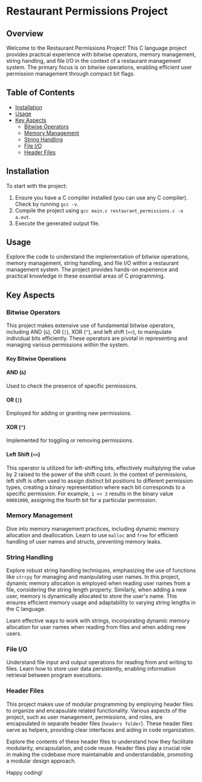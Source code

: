 # Restaurant Permissions Project

## Overview

Welcome to the Restaurant Permissions Project! This C language project provides practical experience with bitwise operators, memory management, string handling, and file I/O in the context of a restaurant management system. The primary focus is on bitwise operations, enabling efficient user permission management through compact bit flags.

## Table of Contents

- [Installation](#installation)
- [Usage](#usage)
- [Key Aspects](#key-aspects)
  - [Bitwise Operators](#bitwise-operators)
  - [Memory Management](#memory-management)
  - [String Handling](#string-handling)
  - [File I/O](#file-io)
  - [Header Files](#header-files)

## Installation

To start with the project:

1. Ensure you have a C compiler installed (you can use any C compiler). Check by running `gcc -v`.
2. Compile the project using `gcc main.c restaurant_permissions.c -o a.out`.
3. Execute the generated output file.

## Usage

Explore the code to understand the implementation of bitwise operations, memory management, string handling, and file I/O within a restaurant management system. The project provides hands-on experience and practical knowledge in these essential areas of C programming.

## Key Aspects

### Bitwise Operators

This project makes extensive use of fundamental bitwise operators, including AND (`&`), OR (`|`), XOR (`^`), and left shift (`<<`), to manipulate individual bits efficiently. These operators are pivotal in representing and managing various permissions within the system.

#### Key Bitwise Operations

#### AND (`&`)

Used to check the presence of specific permissions.

#### OR (`|`)

Employed for adding or granting new permissions.

#### XOR (`^`)

Implemented for toggling or removing permissions.

#### Left Shift (`<<`)

This operator is utilized for left-shifting bits, effectively multiplying the value by 2 raised to the power of the shift count. In the context of permissions, left shift is often used to assign distinct bit positions to different permission types, creating a binary representation where each bit corresponds to a specific permission. For example, `1 << 3` results in the binary value `00001000`, assigning the fourth bit for a particular permission.

### Memory Management

Dive into memory management practices, including dynamic memory allocation and deallocation. Learn to use `malloc` and `free` for efficient handling of user names and structs, preventing memory leaks.

### String Handling

Explore robust string handling techniques, emphasizing the use of functions like `strcpy` for managing and manipulating user names. In this project, dynamic memory allocation is employed when reading user names from a file, considering the string length property. Similarly, when adding a new user, memory is dynamically allocated to store the user's name. This ensures efficient memory usage and adaptability to varying string lengths in the C language.

Learn effective ways to work with strings, incorporating dynamic memory allocation for user names when reading from files and when adding new users.

### File I/O

Understand file input and output operations for reading from and writing to files. Learn how to store user data persistently, enabling information retrieval between program executions.

### Header Files

This project makes use of modular programming by employing header files to organize and encapsulate related functionality. Various aspects of the project, such as user management, permissions, and roles, are encapsulated in separate header files (`headers folder`). These header files serve as helpers, providing clear interfaces and aiding in code organization.

Explore the contents of these header files to understand how they facilitate modularity, encapsulation, and code reuse. Header files play a crucial role in making the codebase more maintainable and understandable, promoting a modular design approach.

Happy coding!
